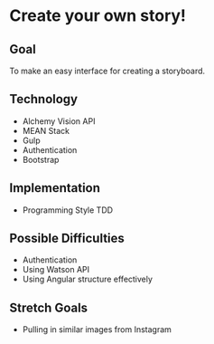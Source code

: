 # Create your own story!
## Goal

To make an easy interface for creating a storyboard.

## Technology

* Alchemy Vision API
* MEAN Stack
* Gulp
* Authentication
* Bootstrap

## Implementation

* Programming Style TDD

## Possible Difficulties

* Authentication
* Using Watson API
* Using Angular structure effectively

## Stretch Goals

* Pulling in similar images from Instagram
